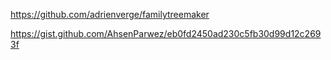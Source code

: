 
https://github.com/adrienverge/familytreemaker


https://gist.github.com/AhsenParwez/eb0fd2450ad230c5fb30d99d12c2693f

